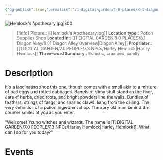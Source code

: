 ```yaml
---
{"dg-publish":true,"permalink":"/1-digital-garden/8-0-places/8-1-diagon-alley/8-1-02-hemlock-s-apothecary/","tags":["#place","diagon-alley","#shop"]}
---
```


![Hemlock's Apothecary.jpg|300](/img/user/1%20DIGITAL%20GARDEN/Images%20&%20Banners/Hemlock's%20Apothecary.jpg)
>[!info]
>Picture:: [[Hemlock's Apothecary.jpg]]
>**Location type**:: Potion Supplies Shop 
>**Located in**:: [[1 DIGITAL GARDEN/8.0 PLACES/8.1 Diagon Alley/8.01 Diagon Alley Overview\|Diagon Alley]]
>**Proprietor**:: [[1 DIGITAL GARDEN/7.0 PEOPLE/7.3 NPCs/Harley Hemlock\|Harley Hemlock]]
>**Three-word Summary**:: Eclectic, cramped, smelly 

# Description

It's a fascinating shop this one, though comes with a smell akin to a mixture of bad eggs and rotted cabbages. Barrels of slimy stuff stand on the floor, Jars of herbs, dried roots, and bright powders line the walls. Bundles of feathers, strings of fangs, and snarled claws. hang from the ceiling. The very definition of a potion ingredient shop. The spry old man behind the counter smiles at you as you enter.

"Welcome! Young witches and wizards. The name is [[1 DIGITAL GARDEN/7.0 PEOPLE/7.3 NPCs/Harley Hemlock\|Harley Hemlock]]. What can I do for you today?"

# Events

